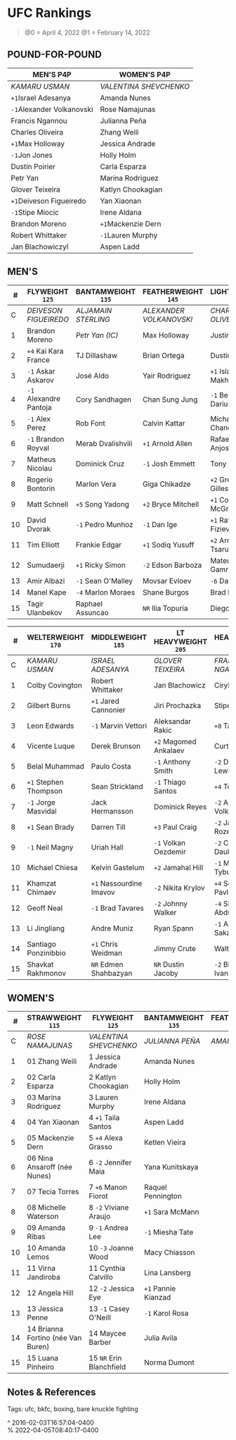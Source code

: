 # UFC Rankings

> @0 = April 4, 2022
> @1 = February 14, 2022

## POUND-FOR-POUND

| MEN'S P4P                 | WOMEN'S P4P            |
|---------------------------|------------------------|
| _KAMARU USMAN_            | _VALENTINA SHEVCHENKO_ |
| `+1`Israel Adesanya       | Amanda Nunes           |
| `-1`Alexander Volkanovski | Rose Namajunas         |
| Francis Ngannou           | Julianna Peña          |
| Charles Oliveira          | Zhang Weili            |
| `+1`Max Holloway          | Jessica Andrade        |
| `-1`Jon Jones             | Holly Holm             |
| Dustin Poirier            | Carla Esparza          |
| Petr Yan                  | Marina Rodriguez       |
| Glover Teixeira           | Katlyn Chookagian      |
| `+1`Deiveson Figueiredo   | Yan Xiaonan            |
| `-1`Stipe Miocic          | Irene Aldana           |
| Brandon Moreno            | `+1`Mackenzie Dern     |
| Robert Whittaker          | `-1`Lauren Murphy      |
| Jan Blachowiczyl          | Aspen Ladd             |

## MEN'S

| #  | FLYWEIGHT `125`        | BANTAMWEIGHT `135`  | FEATHERWEIGHT `145`     | LIGHTWEIGHT `155`     |
|----|------------------------|---------------------|-------------------------|-----------------------|
| C  | _DEIVESON FIGUEIREDO_  | _ALJAMAIN STERLING_ | _ALEXANDER VOLKANOVSKI_ | _CHARLES OLIVEIRA_    |
| 1  | Brandon Moreno         | _Petr Yan (IC)_     | Max Holloway            | Justin Gaethje        |
| 2  | `+4` Kai Kara France   | TJ Dillashaw        | Brian Ortega            | Dustin Poirier        |
| 3  | `-1` Askar Askarov     | José Aldo           | Yair Rodriguez          | `+1` Islam Makhachev  |
| 4  | `-1` Alexandre Pantoja | Cory Sandhagen      | Chan Sung Jung          | `-1` Beneil Dariush   |
| 5  | `-1` Alex Perez        | Rob Font            | Calvin Kattar           | Michael Chandler      |
| 6  | `-1` Brandon Royval    | Merab Dvalishvili   | `+1`  Arnold Allen      | Rafael Dos Anjos      |
| 7  | Matheus Nicolau        | Dominick Cruz       | `-1`  Josh Emmett       | Tony Ferguson         |
| 8  | Rogerio Bontorin       | Marlon Vera         | Giga Chikadze           | `+2` Gregor Gillespie |
| 9  | Matt Schnell           | `+5` Song Yadong    | `+2`  Bryce Mitchell    | `+1` Conor McGregor   |
| 10 | David Dvorak           | `-1` Pedro Munhoz   | `-1`  Dan Ige           | `+1` Rafael Fiziev    |
| 11 | Tim Elliott            | Frankie Edgar       | `+1`  Sodiq Yusuff      | `+2` Arman Tsarukyan  |
| 12 | Sumudaerji             | `+1` Ricky Simon    | `-2`  Edson Barboza     | Mateusz Gamrot        |
| 13 | Amir Albazi            | `-1` Sean O'Malley  | Movsar Evloev           | `-6` Dan Hooker       |
| 14 | Manel Kape             | `-4` Marlon Moraes  | Shane Burgos            | Brad Riddell          |
| 15 | Tagir Ulanbekov        | Raphael Assuncao    | `NR` Ilia Topuria       | Diego Ferreira        |

| #  | WELTERWEIGHT `170`    | MIDDLEWEIGHT `185`      | LT HEAVYWEIGHT `205`  | HEAVYWEIGHT `265`          |
|----|-----------------------|-------------------------|-----------------------|----------------------------|
| C  | _KAMARU USMAN_        | _ISRAEL ADESANYA_       | _GLOVER TEIXEIRA_     | _FRANCIS NGANNOU_          |
| 1  | Colby Covington       | Robert Whittaker        | Jan Blachowicz        | Ciryl Gane                 |
| 2  | Gilbert Burns         | `+1` Jared Cannonier    | Jiri Prochazka        | Stipe Miocic               |
| 3  | Leon Edwards          | `-1` Marvin Vettori     | Aleksandar Rakic      | `+8` Tai Tuivasa           |
| 4  | Vicente Luque         | Derek Brunson           | `+2` Magomed Ankalaev | Curtis Blaydes             |
| 5  | Belal Muhammad        | Paulo Costa             | `-1` Anthony Smith    | `-2` Derrick Lewis         |
| 6  | `+1` Stephen Thompson | Sean Strickland         | `-1` Thiago Santos    | `+4` Tom Aspinall          |
| 7  | `-1` Jorge Masvidal   | Jack Hermansson         | Dominick Reyes        | `-2` Alexander Volkov      |
| 8  | `+1` Sean Brady       | Darren Till             | `+3` Paul Craig       | `-2` Jairzinho Rozenstruik |
| 9  | `-1` Neil Magny       | Uriah Hall              | `-1` Volkan Oezdemir  | `-2` Chris Daukaus         |
| 10 | Michael Chiesa        | Kelvin Gastelum         | `+2` Jamahal Hill     | `-1` Marcin Tybura         |
| 11 | Khamzat Chimaev       | `+1` Nassourdine Imavov | `-2` Nikita Krylov    | `+4` Sergei Pavlovich      |
| 12 | Geoff Neal            | `-1` Brad Tavares       | `-2` Johnny Walker    | `-4` Shamil Abdurakhimov   |
| 13 | Li Jingliang          | Andre Muniz             | Ryan Spann            | `-1` Augusto Sakai         |
| 14 | Santiago Ponzinibbio  | `+1` Chris Weidman      | Jimmy Crute           | Walt Harris                |
| 15 | Shavkat Rakhmonov     | `NR` Edmen Shahbazyan   | `NR` Dustin Jacoby    | `-2` Blagoy Ivanov         |

## WOMEN'S

| #  | STRAWWEIGHT `115`                   | FLYWEIGHT `125`          | BANTAMWEIGHT `135`  | FEATHERWEIGHT `145` |
|----|-------------------------------------|--------------------------|---------------------|---------------------|
| C  | _ROSE NAMAJUNAS_                    | _VALENTINA SHEVCHENKO_   | _JULIANNA PEÑA_     | _AMANDA NUNES_      |
| 1  | 01  Zhang Weili                     | 1  Jessica Andrade       | Amanda Nunes        |                     |
| 2  | 02  Carla Esparza                   | 2  Katlyn Chookagian     | Holly Holm          |                     |
| 3  | 03  Marina Rodriguez                | 3  Lauren Murphy         | Irene Aldana        |                     |
| 4  | 04  Yan Xiaonan                     | 4  `+1` Taila Santos     | Aspen Ladd          |                     |
| 5  | 05  Mackenzie Dern                  | 5  `+4` Alexa Grasso     | Ketlen Vieira       |                     |
| 6  | 06  Nina Ansaroff (née Nunes)       | 6  `-2` Jennifer Maia    | Yana Kunitskaya     |                     |
| 7  | 07  Tecia Torres                    | 7  `+6` Manon Fiorot     | Raquel Pennington   |                     |
| 8  | 08  Michelle Waterson               | 8  `-2` Viviane Araujo   | `+1` Sara McMann    |                     |
| 9  | 09  Amanda Ribas                    | 9  `-1` Andrea Lee       | `-1` Miesha Tate    |                     |
| 10 | 10  Amanda Lemos                    | 10  `-3` Joanne Wood     | Macy Chiasson       |                     |
| 11 | 11  Virna Jandiroba                 | 11  Cynthia Calvillo     | Lina Lansberg       |                     |
| 12 | 12  Angela Hill                     | 12  `-2` Jessica Eye     | `+1` Pannie Kianzad |                     |
| 13 | 13  Jessica Penne                   | 13  `-1` Casey O'Neill   | `-1` Karol Rosa     |                     |
| 14 | 14  Brianna Fortino (née Van Buren) | 14  Maycee Barber        | Julia Avila         |                     |
| 15 | 15  Luana Pinheiro                  | 15 `NR` Erin Blanchfield | Norma Dumont        |                     |

## Notes & References

Tags: ufc, bkfc, boxing, bare knuckle fighting

^ 2016-02-03T16:57:04-0400\
% 2022-04-05T08:40:17-0400

<!-- SOURCES & RESOURCES -->

[1]: https://www.ufc.com/rankings "UFC Rankings, Division Rankings, P4P rankings, UFC Champions"
[2]: https://www.ladbrokes.com.au/info/ufc/weight-divisions/ "UFC Weight Divisions & MMA Rankings"

